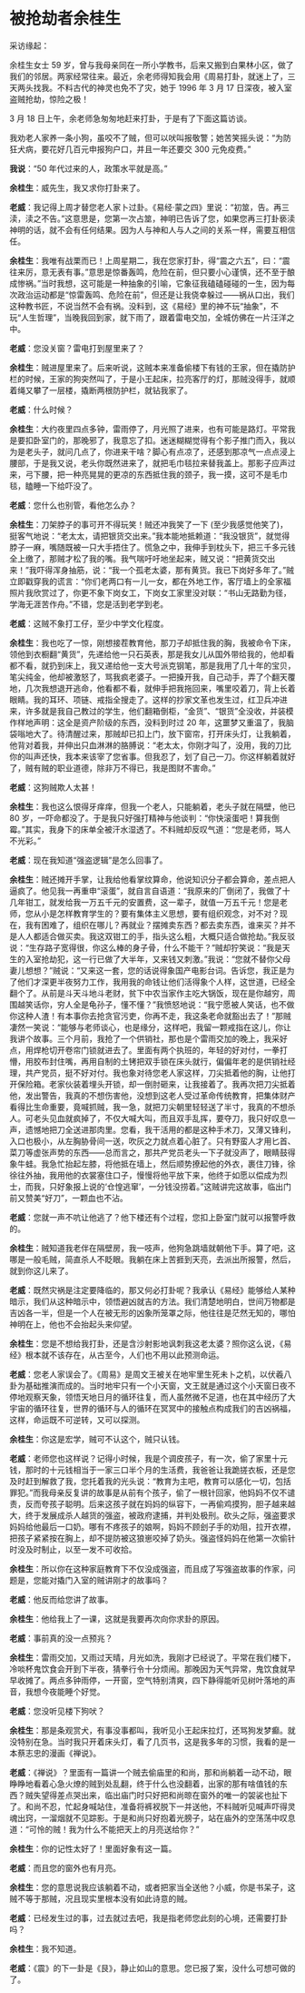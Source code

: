 # 被抢劫者余桂生

采访缘起：

余桂生女士 59 岁，曾与我母亲同在一所小学教书，后来又搬到白果林小区，做了我们的邻居。两家经常往来。最近，余老师得知我会用《周易打卦，就迷上了，三天两头找我。不料古代的神灵也免不了灾，她于 1996 年 3 月 17 日深夜，被入室盗贼抢劫，惊险之极！

3 月 18 日上午，余老师急匆匆地赶来打卦，于是有了下面这篇访谈。

我劝老人家养一条小狗，虽咬不了贼，但可以吠叫报敬警；她苦笑摇头说：“为防狂犬病，要花好几百元申报狗户口，并且一年还要交 300 元免疫费。”

**我说**：“50 年代过来的人，政策水平就是高。”

**余桂生**：威先生，我又求你打卦来了。

**老威**：我记得上周才替您老人家卜过卦。《易经·蒙之四》里说：“初筮，告。再三渎，渎之不告。”这意思是，您第一次占筮，神明已告诉了您，如果您再三打卦亵渎神明的话，就不会有任何结果。因为人与神和人与人之间的关系一样，需要互相信任。

**余桂生**：我唯有战栗而已！上周星期二，我在您家打卦，得“震之六五”，曰：“震往来厉，意无表有事。”意思是惊番轰鸣，危险在前，但只要小心谨慎，还不至于酿成惨祸。”当时我想，这可能是一种抽象的引喻，它象征我磕磕碰碰的一生，因为每次政治运动都是“惊雷轰鸣、危险在前”，但还是让我侥幸躲过——祸从口出，我们这种教书匠，不说当然不会有祸。没料到，这《易经》里的神不玩“抽象”，不玩“人生哲理”，当晚我回到家，就下雨了，跟着雷电交加，全城仿佛在一片汪洋之中。

**老威**：您没关窗？雷电打到屋里来了？

**余桂生**：贼进屋里来了。后来听说，这贼本来准备偷楼下有钱的王家，但在撬防护栏的时候，王家的狗突然叫了，于是小王起床，拉亮客厅的灯，那贼没得手，就顺着绳又攀了一层楼，撬断两根防护栏，就钻我家了。

**老威**：什么时候？

**余桂生**：大约夜里四点多钟，雷雨停了，月光照了进来，也有可能是路灯。平常我是要扣卧室门的，那晚邪了，我意忘了扣。迷迷糊糊觉得有个影子推门而入，我以为是老头子，就问几点了，你进来干啥？脚心有点凉了，还感到那凉气一点点浸上腰部，于是我又说，老头你既然进来了，就把毛巾毯拉来替我盖上。那影子应声过来，弓下腰，把一种亮晃晃的更凉的东西抵住我的颈子，我一摸，这可不是毛巾毯，瞌睡一下给吓没了。

**老威**：您什么也别管，看他怎么办？

**余桂生**：刀架脖子的事可开不得玩笑！贼还冲我笑了一下 (至少我感觉他笑了)，挺客气地说：“老太太，请把银货交出来。”我本能地抵赖道：“我没银货”，就觉得脖子一麻，嘴随既被一只大手捂住了。慌急之中，我伸手到枕头下，把三千多元钱全上缴了，那贼才松了我的嘴。我气喘吁吁地坐起来，贼又说：“把黄货交出来！”我吓得浑身抽筋，说：“我一个孤老太婆，那有黄货。我已下岗好多年了。”贼立即戳穿我的谎言：“你们老两口有一儿一女，都在外地工作，客厅墙上的全家福照片我欣赏过了，你更不象下岗女工，下岗女工家里没对联：“书山无路勤为径，学海无涯苦作舟。”不错，您是活到老学到老。

**老威**：这贼不象打工仔，至少中学文化程度。

**余桂生**：我也吃了一惊，刚想接茬教育他，那刀子却抵住我的胸，我被命令下床，领他到衣橱翻“黄货”，先递给他一只石英表，那是我女儿从国外带给我的，他却看都不看，就扔到床上，我又递给他一支大号派克钢笔，那是我用了几十年的宝贝，笔尖纯金，他却被激怒了，骂我疯老婆子。一把搡开我，自己动手，弄了个翻天覆地，几次我想退开逃命，他看都不看，就伸手把我拖回来，嘴里咬着刀，背上长着眼睛。我的耳环、项链、戒指全搜走了。这样的抄家文革也发生过，红卫兵冲进来，许多就是我自己教过的学生，他们翻箱倒柜，“金货”、“银货”全没收，并装模作样地声明：这全是资产阶级的东西，没料到时过 20 年，这噩梦又重温了，我脑袋嗡地大了。待清醒过来，那贼却已扣上门，放下窗帘，打开床头灯，让我躺着，他背对着我，并伸出只血淋淋的胳膊说：“老太太，你刚才叫了，没用，我的刀比你的叫声还快，我本来该宰了您省事。但我忍了，划了自己一刀。你这样躺着就好了，贼有贼的职业道德，除非万不得已，我是图财不害命。”

**老威**：这狗贼欺人太甚！

**余桂生**：我也这么恨得牙痒痒，但我一个老人，只能躺着，老头子就在隔壁，他已 80 岁，一吓命都没了。于是我只好强打精神与他谈判：“你快滚蛋吧！算我倒霉。”其实，我身下的床单全被汗水湿透了。不料贼却反叹气道：“您是老师，骂人不光彩。”

**老威**：现在我知道“强盗逻辑”是怎么回事了。

**余桂生**：贼还摊开手掌，让我给他看掌纹算命，他说知识分子都会算命，差点把人逼疯了。他见我一再重申“滚蛋”，就自言自语道：“我原来的厂倒闭了，我做了十几年钳工，就发给我一万五千元的安置费，这一辈子，就值一万五千元！您是老师，您从小是怎样教育学生的？要有集体主义思想，要有组织观念，对不对？现在，我有困难了，组织在哪儿？再就业？摆摊卖东西？都去卖东西，谁来买？并不是人人都适合做买卖。我这双钳工的手，指头这么粗，大概只适合做抢劫。”我反驳说：“生存路子宽得很，你这么棒的身子骨，什么不能干？”贼却狞笑说：“我是天生的入室抢劫犯，这一行已做了大半年，又来钱又刺激。”我说：“您就不替你父母妻儿想想？”贼说：“又来这一套，您的话说得象国产电影台词。告诉您，我正是为了他们才深更半夜努力工作，我用我的命钱让他们活得象个人样，这世道，已经全翻个了。从前是斗天斗地斗老财，贫下中农当家作主吃大锅饭，现在是你越穷，周围越笑话你，穷人全是龟孙子，懂不懂？”我愤怒地说：“我宁愿被人笑话，也不做你这种人渣！有本事你去抢贪官污吏，你再不走，我这条老命就豁出去了！”那贼凄然一笑说：“能够与老师谈心，也是缘分，这样吧，我留一颗戒指在这儿，你让我讲个故事。三个月前，我抢了一个供销社，那也是个雷雨交加的晚上，我采好点，用焊枪切开卷帘门锁就进去了。里面有两个执班的，年轻的好对付，一拳打懵，用胶布封住嘴，再用自制的土铐把双手锁在床头就行，偏偏年老的是供销社经理，共产党员，挺不好对付。我也象对待您老人家这样，刀尖抵着他的胸，让他打开保险箱。老家伙装着埋头开锁，却一倒肘砸来，让我接着了。我再次把刀尖抵着他，发出警告，我真的不想伤害他，没想到这老人受过革命传统教育，把集体财产看得比生命重要，竟喊抓贼，我一急，就把刀尖朝里轻轻送了半寸，我真的不想杀人。可老头见血就疯掉了，不仅大喊大叫，而且双手乱挥，要夺刀，我只好叹息一声，遗憾地把刀全送进那肉里。您看，我干活用的都是这种手术刀，又薄又锋利，入口也极小，从左胸胁骨间一送，吹灰之力就点着心脏了。只有野蛮人才用匕首、菜刀等虚张声势的东西——总而言之，那共产党员老头一下子就没声了，眼睛鼓得象牛蛙。我急忙抬起左膝，将他抵在墙上，然后顺势撩起他的外衣，裹住刀锋，徐徐往外抽，我用他的衣裳塞住口子，慢慢将他平放下来，他终于如愿以偿成为烈士，而我，只好象报上说的‘仓惶逃窜’，一分钱没捞着。”这贼讲完这故事，临出门前又赞美“好刀”，一颗血也不沾。

**老威**：您就一声不吭让他逃了？他下楼还有个过程，您扣上卧室门就可以报警呼救的。

**余桂生**：贼知道我老伴在隔壁房，我一吱声，他狗急跳墙就朝他下手。算了吧，这哪是一般毛贼，简直杀人不眨眼。我躺在床上苦捱到天亮，去派出所报警，然后，就到你这儿来了。

**老威**：既然灾祸是注定要降临的，那又何必打卦呢？我承认《易经》能够给人某种暗示，我们从这种暗示中，领悟避凶就吉的方法。我们清楚地明白，世间万物都是吉凶各一半，但是一个人在被无形的凶象所笼罩之际，他往往是茫然无知的，哪怕神明在上，他也不会抬起头来仰望。

**余桂生**：您是不想给我打卦，还是含沙射影地讽刺我这老太婆？照你这么说，《易经》根本就不该存在，从古至今，人们也不用以此预测命运。

**老威**：您老人家误会了。《周易》是周文王被关在地牢里生死未卜之机，以伏羲八卦为基础推演而成的。当时地牢只有一个小天窗，文王就是通过这个小天窗日夜不停地观察天象，领悟天地日月的循环往复，而人虽然微不足道，也在其中经历了大宇宙的循环往复，世界的循环与人的循环在冥冥中的接触点构成我们的吉凶祸福，这样，命运既不可逆转，又可以探测。

**余桂生**：你这是宏学，贼可不认这个，贼只认钱。

**老威**：老师您也这样说？记得小时候，我是个调皮孩子，有一次，偷了家里十元钱，那时的十元钱相当于一家三口半个月的生活费，我爸爸让我跪搓衣板，还是您及时赶到解救了我，您托着我的光头说：“教育为主吧，教育可以感化一切，包括罪犯。”而我母亲反复讲的故事是从前有个孩子，偷了一根针回家，他妈妈不仅不谴责，反而夸孩子聪明。后来这孩子就在妈妈的纵容下，一再偷鸡摸狗，胆子越来越大，终于发展成杀人越货的强盗，被政府逮捕，并判处极刑。砍头之际，强盗要求妈妈给他最后一口奶。哪有不疼孩子的娘啊，妈妈不顾刽子手的劝阻，拉开衣襟，把孩子紧紧按在胸上，却不提防被这狼崽咬掉了奶头。强盗怪妈妈在他第一次偷针时没及时制止，以至一发不可收拾。

**余桂生**：所以你在这种家庭教育下不仅没成强盗，而且成了写强盗故事的作家，问题是，您能对撬门入室的贼讲刚才的故事吗？

**老威**：他反而给您讲了故事。

**余桂生**：他给我上了一课，这就是我要再次向你求卦的原因。

**老威**：事前真的没一点预兆？

**余桂生**：雷雨交加，又雨过天晴，月光如洗，我刚才已经说了。平常在我们楼下，冷啖杯鬼饮食会开到下半夜，猜拳行令十分烦闹。那晚因为天气异常，鬼饮食就早早收摊了。两点多钟雨停，一开窗，空气特别清爽，四下静得能听见树叶落地的声音，我想今夜能睡个好觉。

**老威**：您没听见楼下狗吠？

**余桂生**：那是条观赏犬，有事没事都叫，我听见小王起床拉灯，还骂狗发梦癫。就没特别在急。当时我只开着床头灯，看了几页书，这是我多年的习惯，我看的是一本蔡志忠的漫画《禅说》。

**老威**：《禅说》？里面有一篇讲一个贼去偷庙里的和尚，那和尚躺着一动不动，眼睁睁地看着心急火燎的贼到处乱翻，终于什么也没翻着，出家的那有啥值钱的东西？贼失望得差点哭出来，临出庙门时只好把和尚晾在窗外的唯一的袈裟也扯下了。和尚不忍，忙起身喊站住，准备将裤衩脱下一并送他，不料贼听见喊声吓得灵魂出窍，一溜烟就不见踪影。于是和尚只好抱着光膀子，站在庙外的空荡荡中叹息道：“可怜的贼！我为什么不能把天上的月亮送给你？”

**余桂生**：你的记性太好了！里面好象有这一篇。

**老威**：而且您的窗外也有月亮。

**余桂生**：您的意思说我应该躺着不动，或者把家当全送他？小威，你是书呆子，这贼不等于那贼，况且现实里根本没有如此诗意的贼。

**老威**：已经发生过的事，过去就过去吧，我是指老师您此刻的心境，还需要打卦吗？

**余桂生**：我不知道。

**老威**：《震》的下一卦是《艮》，静止如山的意思。您已报了案，没什么可想可做的了。
